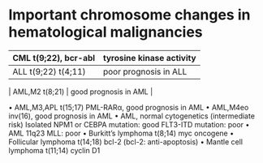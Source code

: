 # Important chromosome changes in hematological malignancies
| CML t(9;22), bcr-abl | tyrosine kinase activity |
| --- | --- | 
| ALL t(9;22) t(4;11) | poor prognosis in ALL |

| AML,M2 t(8;21) | good prognosis in AML |

• AML,M3,APL t(15;17) PML-RARα, good prognosis in AML
• AML,M4eo inv(16), good prognosis in AML
• AML, normal cytogenetics (intermediate risk)
Isolated NPM1 or CEBPA mutation: good
FLT3-ITD mutation: poor
• AML 11q23 MLL: poor
• Burkitt’s lymphoma t(8;14) myc oncogene
• Follicular lymphoma t(14;18) bcl-2 (bcl-2: anti-apoptosis)
• Mantle cell lymphoma t(11;14) cyclin D1
